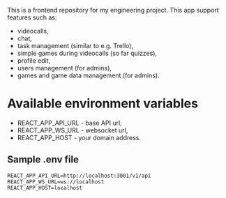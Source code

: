 This is a frontend repository for my engineering project. This app support features such as:

- videocalls,
- chat,
- task management (similar to e.g. Trello),
- simple games during videocalls (so far quizzes),
- profile edit,
- users management (for admins),
- games and game data management (for admins).

# Available environment variables

- REACT_APP_API_URL - base API url,
- REACT_APP_WS_URL - websocket url,
- REACT_APP_HOST - your domain address.

## Sample .env file

```
REACT_APP_API_URL=http://localhost:3001/v1/api
REACT_APP_WS_URL=ws://localhost
REACT_APP_HOST=localhost
```
